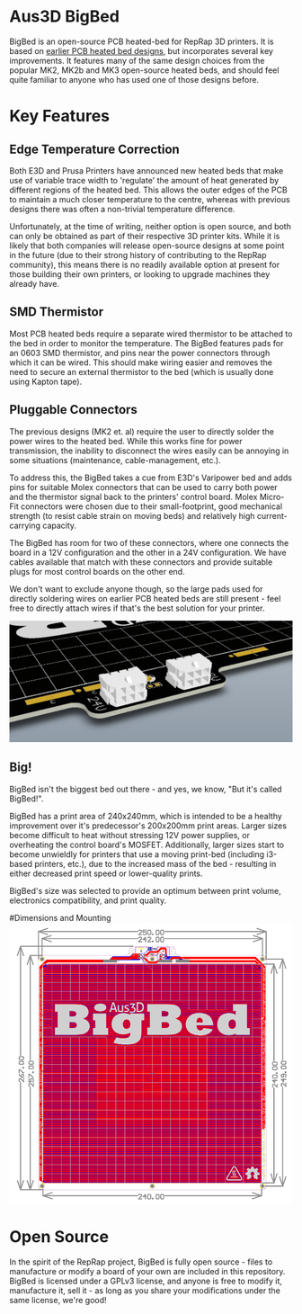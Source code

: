 # Aus3D BigBed

BigBed is an open-source PCB heated-bed for RepRap 3D printers. It is based on [earlier PCB heated bed designs](http://reprap.org/wiki/PCB_Heatbed), but incorporates several key improvements. It features many of the same design choices from the popular MK2, MK2b and MK3 open-source heated beds, and should feel quite familiar to anyone who has used one of those designs before.

# Key Features
## Edge Temperature Correction 
Both E3D and Prusa Printers have announced new heated beds that make use of variable trace width to 'regulate' the amount of heat generated by different regions of the heated bed. This allows the outer edges of the PCB to maintain a much closer temperature to the centre, whereas with previous designs there was often a non-trivial temperature difference.

Unfortunately, at the time of writing, neither option is open source, and both can only be obtained as part of their respective 3D printer kits. While it is likely that both companies will release open-source designs at some point in the future (due to their strong history of contributing to the RepRap community), this means there is no readily available option at present for those building their own printers, or looking to upgrade machines they already have.

## SMD Thermistor
Most PCB heated beds require a separate wired thermistor to be attached to the bed in order to monitor the temperature. The BigBed features pads for an 0603 SMD thermistor, and pins near the power connectors through which it can be wired. This should make wiring easier and removes the need to secure an external thermistor to the bed (which is usually done using Kapton tape).

## Pluggable Connectors
The previous designs (MK2 et. al) require the user to directly solder the power wires to the heated bed. While this works fine for power transmission, the inability to disconnect the wires easily can be annoying in some situations (maintenance, cable-management, etc.).

To address this, the BigBed takes a cue from E3D's Varipower bed and adds pins for suitable Molex connectors that can be used to carry both power and the thermistor signal back to the printers' control board. Molex Micro-Fit connectors were chosen due to their small-footprint, good mechanical strength (to resist cable strain on moving beds) and relatively high current-carrying capacity.

The BigBed has room for two of these connectors, where one connects the board in a 12V configuration and the other in a 24V configuration. We have cables available that match with these connectors and provide suitable plugs for most control boards on the other end.

We don't want to exclude anyone though, so the large pads used for directly soldering wires on earlier PCB heated beds are still present - feel free to directly attach wires if that's the best solution for your printer.

![Connectors](https://raw.githubusercontent.com/Aus3D/BigBed/master/Images/Connectors.png "Connectors")
## Big!
BigBed isn't the biggest bed out there - and yes, we know, "But it's called BigBed!". 

BigBed has a print area of 240x240mm, which is intended to be a healthy improvement over it's predecessor's 200x200mm print areas. Larger sizes become difficult to heat without stressing 12V power supplies, or overheating the control board's MOSFET. Additionally, larger sizes start to become unwieldly for printers that use a moving print-bed (including i3-based printers, etc.), due to the increased mass of the bed - resulting in either decreased print speed or lower-quality prints. 

BigBed's size was selected to provide an optimum between print volume, electronics compatibility, and print quality.

#Dimensions and Mounting
![Dimensions](https://raw.githubusercontent.com/Aus3D/BigBed/master/Images/Composite%20Drawing%20Small.png "Dimensions")

# Open Source
In the spirit of the RepRap project, BigBed is fully open source - files to manufacture or modify a board of your own are included in this repository. BigBed is licensed under a GPLv3 license, and anyone is free to modify it, manufacture it, sell it - as long as you share your modifications under the same license, we're good!






